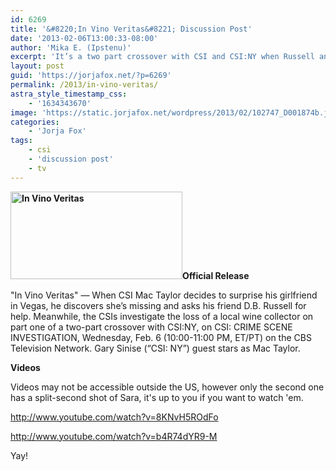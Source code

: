 ```yaml
---
id: 6269
title: '&#8220;In Vino Veritas&#8221; Discussion Post'
date: '2013-02-06T13:00:33-08:00'
author: 'Mika E. (Ipstenu)'
excerpt: 'It’s a two part crossover with CSI and CSI:NY when Russell and Mac look for Mac’s girlfriend. Tonight, 2/6 at 10/9c'
layout: post
guid: 'https://jorjafox.net/?p=6269'
permalink: /2013/in-vino-veritas/
astra_style_timestamp_css:
    - '1634343670'
image: 'https://static.jorjafox.net/wordpress/2013/02/102747_D001874b.jpeg'
categories:
    - 'Jorja Fox'
tags:
    - csi
    - 'discussion post'
    - tv
---
```


<strong><a href="//static.jorjafox.net/wordpress/2013/02/102747_D001874b.jpeg"><img class="alignleft size-thumbnail wp-image-6272" alt="In Vino Veritas" src="//static.jorjafox.net/wordpress/2013/02/102747_D001874b.jpeg" width="275" height="140" /></a>Official Release</strong>

"In Vino Veritas" — When CSI Mac Taylor decides to surprise his girlfriend in Vegas, he discovers she’s missing and asks his friend D.B. Russell for help. Meanwhile, the CSIs investigate the loss of a local wine collector on part one of a two-part crossover with CSI:NY, on CSI: CRIME SCENE INVESTIGATION, Wednesday, Feb. 6 (10:00-11:00 PM, ET/PT) on the CBS Television Network. Gary Sinise (“CSI: NY”) guest stars as Mac Taylor.

<strong>Videos</strong>

Videos may not be accessible outside the US, however only the second one has a split-second shot of Sara, it's up to you if you want to watch 'em.

http://www.youtube.com/watch?v=8KNvH5ROdFo

http://www.youtube.com/watch?v=b4R74dYR9-M

Yay!